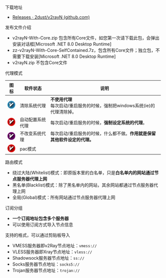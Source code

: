 下载地址
- [Releases · 2dust/v2rayN (github.com)](https://github.com/2dust/v2rayN/releases)

发布文件介绍
- v2rayN-With-Core.zip 包含所有Core文件，如您第一次请下载此包，会弹出安装对话框[Microsoft .NET 8.0 Desktop Runtime]
- zz-v2rayN-With-Core-SelfContained.7z，包含所有Core文件；独立包，不需要下载安装[Microsoft .NET 8.0 Desktop Runtime]
- v2rayN.zip 不包含Core文件

代理模式

| 图标                                                | 软件状态     | 说明                                                |
| ------------------------------------------------- | -------- | ------------------------------------------------- |
| ![](../photo/Pasted%20image%2020240501191637.png) | 清除系统代理   | **不使用代理**<br>每次启动/重启服务的时候，强制把windows系统(ie)的代理清除掉。 |
| ![](../photo/Pasted%20image%2020240501191646.png) | 自动配置系统代理 | 每次启动/重启服务的时候，**强制设定系统的代理**。                       |
| ![](../photo/Pasted%20image%2020240501191655.png) | 不改变系统代理  | 每次启动/重启服务的时候，什么都不做。**作用就是保留其他软件设定的代理。**           |
| ![](../photo/Pasted%20image%2020240501191646.png) | pac模式    |                                                   |

路由模式
- 绕过大陆(Whitelist)模式：即原版本里的白名单，只是**白名单内的网站通过节点服务器代理上网**
- 黑名单(Blacklist)模式：除了黑名单内的网站，其余网站都通过节点服务器代理上网
- 全局(Global)模式：所有网站通过节点服务器代理上网

订阅分组
- **一个订阅地址包含多个服务器**
- 可以使用订阅方式导入节点信息

支持的格式，可以通过剪贴板导入
- VMESS服务器即v2Ray节点地址：`vmess://`
- VLESS服务器即Xray节点地址：`vless://`
- Shadowsock服务器节点地址：`ss://`
- Socks服务器节点地址：`socks5://`
- Trojan服务器节点地址：`trojan://`